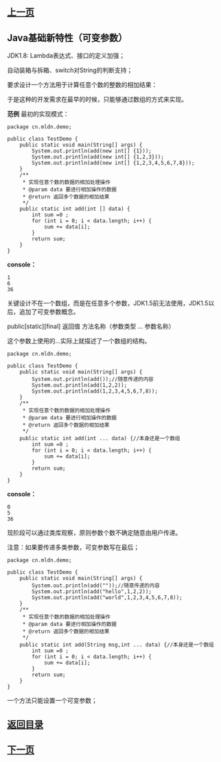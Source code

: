 ## [上一页](course04)
## Java基础新特性（可变参数）

JDK1.8: Lambda表达式、接口的定义加强；

自动装箱与拆箱、switch对String的判断支持；

要求设计一个方法用于计算任意个数的整数的相加结果：

于是这种的开发需求在最早的时候，只能够通过数组的方式来实现。

**范例** 最初的实现模式：

	package cn.mldn.demo;
	
	public class TestDemo {
		public static void main(String[] args) {
			System.out.println(add(new int[] {1}));
			System.out.println(add(new int[] {1,2,3}));
			System.out.println(add(new int[] {1,2,3,4,5,6,7,8}));
		}	
		/**
		 * 实现任意个数的数据的相加处理操作
		 * @param data 要进行相加操作的数据
		 * @return 返回多个数据的相加结果
		 */
		public static int add(int [] data) {
			int sum =0 ;
			for (int i = 0; i < data.length; i++) {
				sum += data[i];
			}
			return sum;
		}		
	}

**console：**
	
	1
	6
	36

关键设计不在一个数组，而是在任意多个参数，JDK1.5前无法使用，JDK1.5以后，追加了可变参数概念。


public[static][final] 返回值 方法名称（参数类型 ... 参数名称）

这个参数上使用的...实际上就描述了一个数组的结构。

	package cn.mldn.demo;
	
	public class TestDemo {
		public static void main(String[] args) {
			System.out.println(add());//随意传递的内容
			System.out.println(add(1,2,2));
			System.out.println(add(1,2,3,4,5,6,7,8));
		}	
		/**
		 * 实现任意个数的数据的相加处理操作
		 * @param data 要进行相加操作的数据
		 * @return 返回多个数据的相加结果
		 */
		public static int add(int ... data) {//本身还是一个数组
			int sum =0 ;
			for (int i = 0; i < data.length; i++) {
				sum += data[i];
			}
			return sum;
		}
	}


**console：**
	
	0
	5
	36

现阶段可以通过类库观察，原则参数个数不确定随意由用户传递。

注意：如果要传递多类参数，可变参数写在最后；

	package cn.mldn.demo;
	
	public class TestDemo {
		public static void main(String[] args) {
			System.out.println(add(""));//随意传递的内容
			System.out.println(add("hello",1,2,2));
			System.out.println(add("world",1,2,3,4,5,6,7,8));
		}	
		/**
		 * 实现任意个数的数据的相加处理操作
		 * @param data 要进行相加操作的数据
		 * @return 返回多个数据的相加结果
		 */
		public static int add(String msg,int ... data) {//本身还是一个数组
			int sum =0 ;
			for (int i = 0; i < data.length; i++) {
				sum += data[i];
			}
			return sum;
		}		
	}

一个方法只能设置一个可变参数；

## [返回目录](https://wuchengcheng110120.github.io/aliyunjava3/list)
## [下一页](course06)
